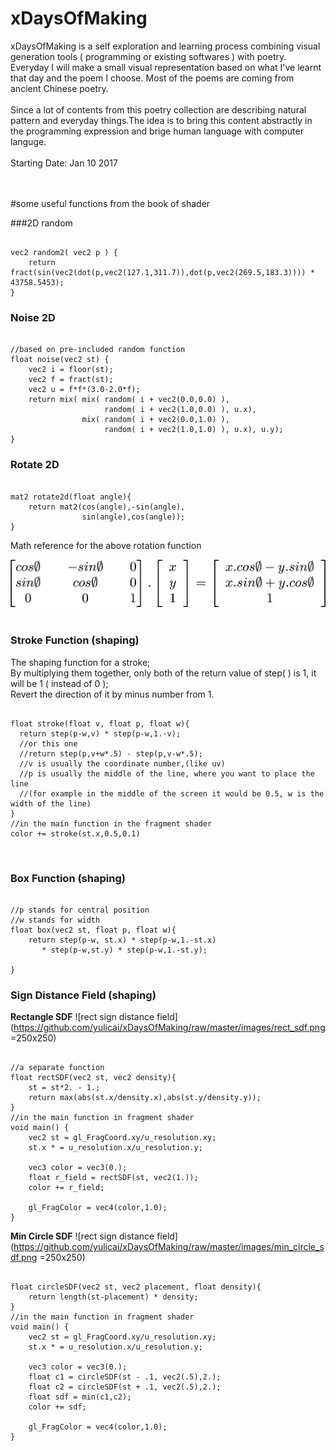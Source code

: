 # xDaysOfMaking
xDaysOfMaking is a self exploration and learning process combining visual generation tools ( programming or existing softwares ) with poetry. Everyday I will make a small visual representation based on what I've learnt that day and the poem I choose. Most of the poems are coming from ancient Chinese poetry.
 <br />
  <br />
Since a lot of contents from this poetry collection are describing natural pattern and everyday things.The idea is to bring this content abstractly in the programming expression and brige human language with computer languge.
 <br />
  <br />
Starting Date: Jan 10 2017


<br />
<br />
#some useful functions from the book of shader


###2D random
<pre><code>
vec2 random2( vec2 p ) {
    return fract(sin(vec2(dot(p,vec2(127.1,311.7)),dot(p,vec2(269.5,183.3)))) * 43758.5453);
}
</code></pre>


### Noise 2D
<pre><code>
//based on pre-included random function
float noise(vec2 st) {
    vec2 i = floor(st);
    vec2 f = fract(st);
    vec2 u = f*f*(3.0-2.0*f);
    return mix( mix( random( i + vec2(0.0,0.0) ),
                     random( i + vec2(1.0,0.0) ), u.x),
                mix( random( i + vec2(0.0,1.0) ),
                     random( i + vec2(1.0,1.0) ), u.x), u.y);
}
</code></pre>

### Rotate 2D

<pre><code>
mat2 rotate2d(float angle){
    return mat2(cos(angle),-sin(angle),
                sin(angle),cos(angle));
}
</code></pre>

Math reference for the above rotation function

![matrix math reference](https://github.com/yulicai/xDaysOfMaking/raw/master/images/rotmat.png)
<br />
<br />
### Stroke Function (shaping)
The shaping function for a stroke; <br />
By multiplying them together, only both of the return value of step( ) is 1, it will be 1 ( instead of 0 );<br />
Revert the direction of it by minus number from 1. <br />
<pre><code>
float stroke(float v, float p, float w){
  return step(p-w,v) * step(p-w,1.-v);
  //or this one
  //return step(p,v+w*.5) - step(p,v-w*.5);
  //v is usually the coordinate number,(like uv)
  //p is usually the middle of the line, where you want to place the line
  //(for example in the middle of the screen it would be 0.5, w is the width of the line)
}
//in the main function in the fragment shader
color += stroke(st.x,0.5,0.1)
</code></pre>
<br />

### Box Function (shaping)
<pre><code>
//p stands for central position
//w stands for width
float box(vec2 st, float p, float w){
    return step(p-w, st.x) * step(p-w,1.-st.x)
       * step(p-w,st.y) * step(p-w,1.-st.y);

}
</code></pre>

### Sign Distance Field (shaping)

**Rectangle SDF**
![rect sign distance field](https://github.com/yulicai/xDaysOfMaking/raw/master/images/rect_sdf.png =250x250)
<pre><code>
//a separate function
float rectSDF(vec2 st, vec2 density){
    st = st*2. - 1.;
    return max(abs(st.x/density.x),abs(st.y/density.y));
}
//in the main function in fragment shader
void main() {
    vec2 st = gl_FragCoord.xy/u_resolution.xy;
    st.x * = u_resolution.x/u_resolution.y;

    vec3 color = vec3(0.);
    float r_field = rectSDF(st, vec2(1.));
    color += r_field;

    gl_FragColor = vec4(color,1.0);
}
</code></pre>

**Min Circle SDF**
![rect sign distance field](https://github.com/yulicai/xDaysOfMaking/raw/master/images/min_circle_sdf.png =250x250)
<pre><code>
float circleSDF(vec2 st, vec2 placement, float density){
    return length(st-placement) * density;
}
//in the main function in fragment shader
void main() {
    vec2 st = gl_FragCoord.xy/u_resolution.xy;
    st.x * = u_resolution.x/u_resolution.y;

    vec3 color = vec3(0.);
    float c1 = circleSDF(st - .1, vec2(.5),2.);
    float c2 = circleSDF(st + .1, vec2(.5),2.);
    float sdf = min(c1,c2);
    color += sdf;

    gl_FragColor = vec4(color,1.0);
}
</code></pre>
